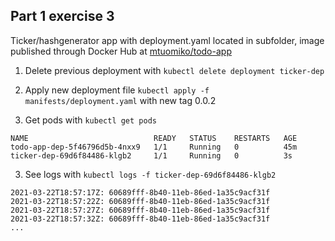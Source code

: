 ## Part 1 exercise 3

Ticker/hashgenerator app with deployment.yaml located in subfolder, image published through Docker Hub at [mtuomiko/todo-app](https://hub.docker.com/r/mtuomiko/ticker)

1. Delete previous deployment with `kubectl delete deployment ticker-dep`

2. Apply new deployment file `kubectl apply -f manifests/deployment.yaml` with new tag 0.0.2

3. Get pods with `kubectl get pods`

```
NAME                            READY   STATUS    RESTARTS   AGE
todo-app-dep-5f46796d5b-4nxx9   1/1     Running   0          45m
ticker-dep-69d6f84486-klgb2     1/1     Running   0          3s
```

3. See logs with `kubectl logs -f ticker-dep-69d6f84486-klgb2`

```
2021-03-22T18:57:17Z: 60689fff-8b40-11eb-86ed-1a35c9acf31f
2021-03-22T18:57:22Z: 60689fff-8b40-11eb-86ed-1a35c9acf31f
2021-03-22T18:57:27Z: 60689fff-8b40-11eb-86ed-1a35c9acf31f
2021-03-22T18:57:32Z: 60689fff-8b40-11eb-86ed-1a35c9acf31f
...
```